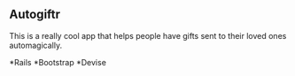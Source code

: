 ## Autogiftr

This is a really cool app that helps people have gifts sent to their loved ones automagically.

*Rails
*Bootstrap
*Devise

